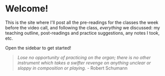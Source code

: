 # Welcome!
This is the site where I'll post all the pre-readings for the classes the week before the video call, and following the class, *everything* we discussed: my teaching outline, post-readings and practice suggestions, any notes I took, etc.

Open the sidebar to get started!

> *Lose no opportunity of practicing on the organ; there is no other instrument which takes a swifter revenge on anything unclear or sloppy in composition or playing.* - Robert Schumann
